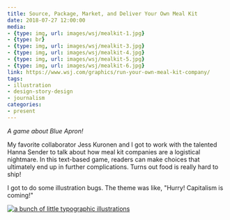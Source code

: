 ```yaml
---
title: Source, Package, Market, and Deliver Your Own Meal Kit
date: 2018-07-27 12:00:00
media:
- {type: img, url: images/wsj/mealkit-1.jpg}
- {type: br}
- {type: img, url: images/wsj/mealkit-3.jpg}
- {type: img, url: images/wsj/mealkit-4.jpg}
- {type: img, url: images/wsj/mealkit-5.jpg}
- {type: img, url: images/wsj/mealkit-6.jpg}
link: https://www.wsj.com/graphics/run-your-own-meal-kit-company/
tags:
- illustration
- design-story-design
- journalism
categories:
- present
---
```


_A game about Blue Apron!_

My favorite collaborator Jess Kuronen and I got to work with the talented Hanna Sender to talk about how meal kit companies are a logistical nightmare. In this text-based game, readers can make choices that ultimately end up in further complications. Turns out food is really hard to ship!

I got to do some illustration bugs. The theme was like, "Hurry! Capitalism is coming!"

[![a bunch of little typographic illustrations](./images/wsj/mealkit-2.jpg)](./images/wsj/mealkit-2-hd.jpg)